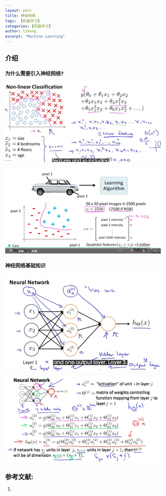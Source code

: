 ```yaml
---
layout: post
title: 神经网络
tags:  [机器学习]
categories: [机器学习]
author: liheng
excerpt: "Machine Learning"
---
```

## 介绍

### 为什么需要引入神经网络?

 ![Why-We-Need-NN-1](/images/ml/neuralNetwork/motivition1.png)
 
 ![Why-We-Need-NN-2](/images/ml/neuralNetwork/motivition2.png)

### 神经网络基础知识

 ![neuralNetwork-model](/images/ml/neuralNetwork/neuralNetwork-model.png)
 
 ![neuralNetwork-model-relation](/images/ml/neuralNetwork/neuralNetwork-model-relation.png)


## 参考文献:

1. 